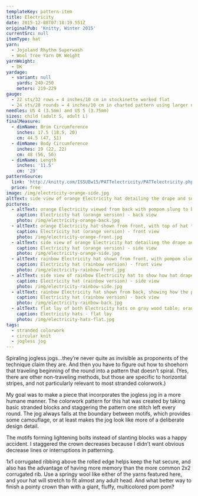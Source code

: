 ```yaml
---
templateKey: pattern-item
title: Electricity
date: 2015-12-08T07:18:19.551Z
originalPub: 'Knitty, Winter 2015'
currentSrc: null
itemType: hat
yarn:
  - Jojoland Rhythm Superwash
  - Wool Tree Yarn DK Weight
yarnWeight:
  - DK
yardage:
  - variant: null
    yards: 240-250
    meters: 219-229
gauge: 
  - 22 sts/32 rows = 4 inches/10 cm in stockinette worked flat
  - 24 sts/28 rounds = 4 inches/10 cm in charted pattern using larger needles
needles: US 4 (3.5mm) and US 5 (3.75mm)
sizes: child (adult S, adult L)
finalMeasure:
  - dimName: Brim Circumference
    inches: 17.5 (18.5, 20)
    cm: 44.5 (47, 51)
  - dimName: Body Circumference
    inches: 19 (22, 22)
    cm: 48 (56, 56)
  - dimName: Length
    inches: '11.5'
    cm: '29'
patternSource:
  link: 'http://knitty.com/ISSUEw15/PATTelectricity/PATTelectricity.php'
  price: free
image: /img/electricity-orange-side.jpg
altText: side view of orange Electricity hat detailing the drape and subtle stitch definition 
pictures:
  - altText: orange Electricity viewed from back with pompom slung to back, also showcases the model's mid-back length coppery red hair
    caption: Electricity hat (orange version) - back view
    photo: /img/electricity-orange-back.jpg
  - altText: orange Electricity hat shown from front, with top of hat twisted to sling pompom to front
    caption: Electricity hat (orange version) - front view
    photo: /img/electricity-orange-front.jpg
  - altText: side view of orange Electricity hat detailing the drape and subtle stitch definition
    caption: Electricity hat (orange version) - side view
    photo: /img/electricity-orange-side.jpg
  - altText: rainbow Electricity hat shown from front, with pompom slung to back
    caption: Electricity hat (rainbow version) - front view
    photo: /img/electricity-rainbow-front.jpg
  - altText: side view of rainbow Electricity hat to show how hat drapes and detail of the marled colors used
    caption: Electricity hat (rainbow version) - side view
    photo: /img/electricity-rainbow-side.jpg
  - altText: rainbow Electricity hat shown from back, showing how the pompom hangs in back
    caption: Electricity hat (rainbow version) - back view
    photo: /img/electricity-rainbow-back.jpg
  - altText: flat lay of both Electricity hats on gray wood table; orange hat on left, rainbow hat on right
    caption: Electricity hats - flat lay
    photo: /img/electricity-hats-flat.jpg
tags:
  - stranded colorwork
  - circular knit
  - jogless jog
---
```

Spiraling jogless jogs…they’re never quite as invisible as proponents of the technique claim they are. And then you have to figure out how to shoehorn that traveling beginning of the round into a pattern that doesn’t spiral. (Yes, there are other non-traveling methods, but those are specific to horizontal stripes, and not particularly relevant to most stranded colorwork.)

My goal was to make a piece that incorporates the jogless jog in a more humane manner. The colorwork pattern for this hat was created by taking basic stranded blocks and staggering the pattern one stitch left every round. The jog always falls at the boundary between motifs, which provides some camouflage, or at least makes the jog look like more of a deliberate design detail.

The motifs forming lightening bolts instead of slanting blocks was a happy accident. I staggered the crown decreases because I didn’t want obvious decrease lines or interruptions in patterning.

1x1 corrugated ribbing above the rolled edge helps keep the hat secure, and also has the advantage of having more memory than the more common 2x2 corrugated rib. Use a springy wool like either of the yarns featured here, and your hat will stretch to fit almost any adult head. And what better way to finish a pointy crown than with a giant, fluffy, multicolored pom pom?
